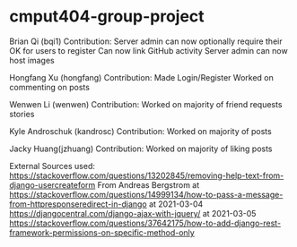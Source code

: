# cmput404-group-project
Brian Qi (bqi1)
Contribution:
Server admin can now optionally require their OK for users to register
Can now link GitHub activity
Server admin can now host images

Hongfang Xu (hongfang)
Contribution:
Made Login/Register
Worked on commenting on posts

Wenwen Li (wenwen)
Contribution:
Worked on majority of friend requests stories

Kyle Androschuk (kandrosc)
Contribution:
Worked on majority of posts

Jacky Huang(jzhuang)
Contribution:
Worked on majority of liking posts


External Sources used:
https://stackoverflow.com/questions/13202845/removing-help-text-from-django-usercreateform
From Andreas Bergstrom at https://stackoverflow.com/questions/14999134/how-to-pass-a-message-from-httpresponseredirect-in-django at 2021-03-04 
https://djangocentral.com/django-ajax-with-jquery/ at 2021-03-05
https://stackoverflow.com/questions/37642175/how-to-add-django-rest-framework-permissions-on-specific-method-only
